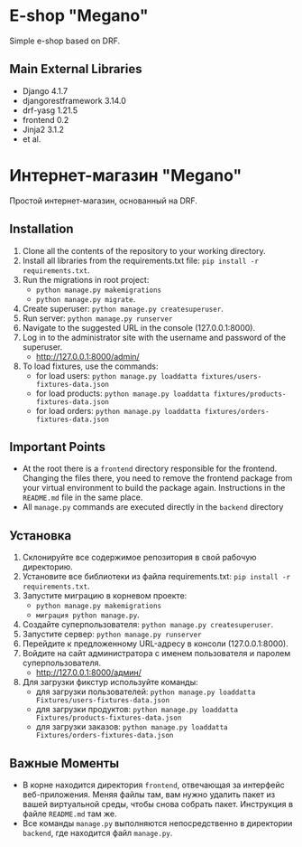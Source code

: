 # E-shop "Megano"
Simple e-shop based on DRF.

## Main External Libraries
* Django               4.1.7
* djangorestframework  3.14.0
* drf-yasg             1.21.5
* frontend             0.2
* Jinja2               3.1.2
* et al.

# Интернет-магазин "Megano"
Простой интернет-магазин, основанный на DRF.

## Installation
1. Clone all the contents of the repository to your working directory.
2. Install all libraries from the requirements.txt file: `pip install -r requirements.txt`.
3. Run the migrations in root project: 
   * `python manage.py makemigrations`
   * `python manage.py migrate`.
4. Create superuser: `python manage.py createsuperuser`.
5. Run server: `python manage.py runserver`
6. Navigate to the suggested URL in the console (127.0.0.1:8000).
7. Log in to the administrator site with the username and password of the superuser.
   * http://127.0.0.1:8000/admin/
8. To load fixtures, use the commands:
   * for load users: `python manage.py loaddatta fixtures/users-fixtures-data.json`
   * for load products: `python manage.py loaddatta fixtures/products-fixtures-data.json`
   * for load orders: `python manage.py loaddatta fixtures/orders-fixtures-data.json`

## Important Points
* At the root there is a `frontend` directory responsible 
  for the frontend. Changing the files there, 
  you need to remove the frontend package 
  from your virtual environment to build the package again. 
  Instructions in the `README.md` file in the same place.
* All `manage.py` commands are executed directly in the `backend` directory

## Установка
1. Склонируйте все содержимое репозитория в свой рабочую директорию.
2. Установите все библиотеки из файла requirements.txt: `pip install -r requirements.txt`.
3. Запустите миграцию в корневом проекте:
    * `python manage.py makemigrations`
    * `миграция python manage.py`.
4. Создайте суперпользователя: `python manage.py createsuperuser`.
5. Запустите сервер: `python manage.py runserver`
6. Перейдите к предложенному URL-адресу в консоли (127.0.0.1:8000).
7. Войдите на сайт администратора с именем пользователя и паролем суперпользователя.
    * http://127.0.0.1:8000/админ/
8. Для загрузки фикстур используйте команды:
    * для загрузки пользователей: `python manage.py loaddatta Fixtures/users-fixtures-data.json`
    * для загрузки продуктов: `python manage.py loaddatta Fixtures/products-fixtures-data.json`
    * для загрузки заказов: `python manage.py loaddatta Fixtures/orders-fixtures-data.json`

## Важные Моменты
* В корне находится директория `frontend`, отвечающая за
   интерфейс веб-приложения. Меняя файлы там,
   вам нужно удалить пакет
   из вашей виртуальной среды, чтобы снова собрать пакет.
   Инструкция в файле `README.md` там же.
* Все команды `manage.py` выполняются непосредственно в директории `backend`, 
  где находится файл `manage.py`.